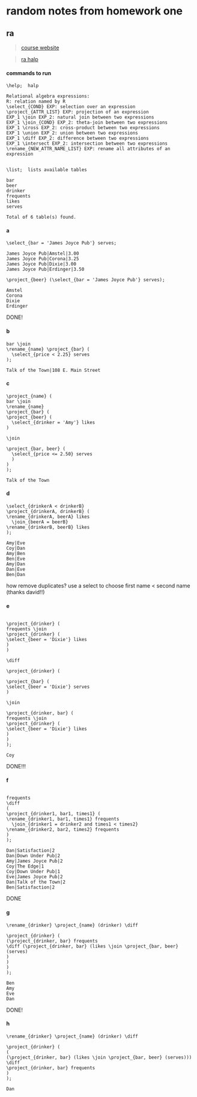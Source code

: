 # random notes from homework one

## ra 

> [course website](https://sites.duke.edu/compsci316_01_f2016/)

> [ra halp](https://sites.duke.edu/compsci316_01_f2016/help/ra/)

#### commands to run

```
\help;  halp

Relational algebra expressions:
R: relation named by R
\select_{COND} EXP: selection over an expression
\project_{ATTR_LIST} EXP: projection of an expression
EXP_1 \join EXP_2: natural join between two expressions
EXP_1 \join_{COND} EXP_2: theta-join between two expressions
EXP_1 \cross EXP_2: cross-product between two expressions
EXP_1 \union EXP_2: union between two expressions
EXP_1 \diff EXP_2: difference between two expressions
EXP_1 \intersect EXP_2: intersection between two expressions
\rename_{NEW_ATTR_NAME_LIST} EXP: rename all attributes of an expression


\list;  lists available tables

bar
beer
drinker
frequents
likes
serves

Total of 6 table(s) found.

```

#### a

```
\select_{bar = 'James Joyce Pub'} serves;

James Joyce Pub|Amstel|3.00
James Joyce Pub|Corona|3.25
James Joyce Pub|Dixie|3.00
James Joyce Pub|Erdinger|3.50

\project_{beer} (\select_{bar = 'James Joyce Pub'} serves);

Amstel
Corona
Dixie
Erdinger
```

DONE!

#### b

```
bar \join
\rename_{name} \project_{bar} ( 
  \select_{price < 2.25} serves 
);

Talk of the Town|108 E. Main Street

```

#### c

```
\project_{name} (
bar \join
\rename_{name} 
\project_{bar} (
\project_{beer} (
  \select_{drinker = 'Amy'} likes
)

\join 

\project_{bar, beer} (
  \select_{price <= 2.50} serves 
  )
)
);

Talk of the Town
```

#### d

```
\select_{drinkerA < drinkerB}
\project_{drinkerA, drinkerB} (
\rename_{drinkerA, beerA} likes 
  \join_{beerA = beerB}
\rename_{drinkerB, beerB} likes
);

Amy|Eve
Coy|Dan
Amy|Ben
Ben|Eve
Amy|Dan
Dan|Eve
Ben|Dan
```
how remove duplicates? use a select to choose first name < second name (thanks david!!)

#### e 

```

\project_{drinker} (
frequents \join 
\project_{drinker} (
\select_{beer = 'Dixie'} likes
)
)

\diff

\project_{drinker} (

\project_{bar} (
\select_{beer = 'Dixie'} serves
)

\join

\project_{drinker, bar} (
frequents \join 
\project_{drinker} (
\select_{beer = 'Dixie'} likes
)
)
);

Coy

```

DONE!!!

#### f

```

frequents
\diff 
(
\project_{drinker1, bar1, times1} (
\rename_{drinker1, bar1, times1} frequents 
  \join_{drinker1 = drinker2 and times1 < times2}
\rename_{drinker2, bar2, times2} frequents
)
);

Dan|Satisfaction|2
Dan|Down Under Pub|2
Amy|James Joyce Pub|2
Coy|The Edge|1
Coy|Down Under Pub|1
Eve|James Joyce Pub|2
Dan|Talk of the Town|2
Ben|Satisfaction|2

```
DONE

#### g

```
\rename_{drinker} \project_{name} (drinker) \diff 

\project_{drinker} (
(\project_{drinker, bar} frequents 
\diff (\project_{drinker, bar} (likes \join \project_{bar, beer} (serves)
)
)
)
);

Ben
Amy
Eve
Dan
```

DONE!

#### h

```
\rename_{drinker} \project_{name} (drinker) \diff 

\project_{drinker} (
(
(\project_{drinker, bar} (likes \join \project_{bar, beer} (serves)))
\diff 
\project_{drinker, bar} frequents 
)
);

Dan
```
